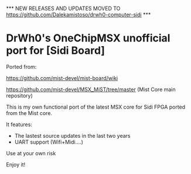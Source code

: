 *** NEW RELEASES AND UPDATES MOVED TO https://github.com/Dalekamistoso/drwh0-computer-sidi ***

# DrWh0's OneChipMSX unofficial port for [Sidi Board]

Ported from:

https://github.com/mist-devel/mist-board/wiki

https://github.com/mist-devel/MSX_MiST/tree/master (Mist Core main repository)

This is my own functional port of the latest MSX core for Sidi FPGA ported from the Mist core.

It features:

* The lastest source updates in the last two years
* UART support (Wifi+Midi....)

Use at your own risk

Enjoy it!
